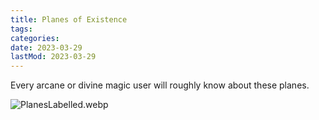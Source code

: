 ```yaml
---
title: Planes of Existence
tags:
categories:
date: 2023-03-29
lastMod: 2023-03-29
---
```

Every arcane or divine magic user will roughly know about these planes.

![PlanesLabelled.webp](planeslabelled.webp)


